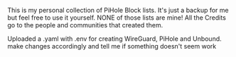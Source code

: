 This is my personal collection of PiHole Block lists. It's just a backup for me but feel free to use it yourself.
NONE of those lists are mine! All the Credits go to the people and communities that created them.

Uploaded a .yaml with .env for creating WireGuard, PiHole and Unbound.
make changes accordingly and tell me if something doesn't seem work